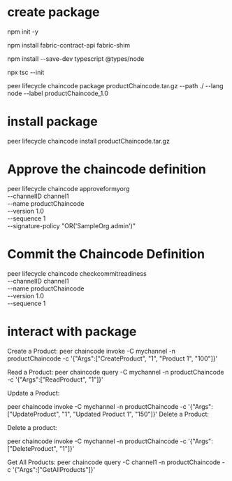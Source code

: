 # create package

npm init -y

npm install fabric-contract-api fabric-shim

npm install --save-dev typescript @types/node

npx tsc --init

peer lifecycle chaincode package productChaincode.tar.gz --path ./ --lang node --label productChaincode_1.0


# install package

peer lifecycle chaincode install productChaincode.tar.gz 


# Approve the chaincode definition

peer lifecycle chaincode approveformyorg \
    --channelID channel1 \
    --name productChaincode \
    --version 1.0 \
    --sequence 1 \
    --signature-policy "OR('SampleOrg.admin')"

# Commit the Chaincode Definition

peer lifecycle chaincode checkcommitreadiness \
    --channelID channel1 \
    --name productChaincode \
    --version 1.0 \
    --sequence 1

    
# interact with package

Create a Product:
peer chaincode invoke -C mychannel -n productChaincode -c '{"Args":["CreateProduct", "1", "Product 1", "100"]}'


Read a Product:
peer chaincode query -C mychannel -n productChaincode -c '{"Args":["ReadProduct", "1"]}'

Update a Product:

peer chaincode invoke -C mychannel -n productChaincode -c '{"Args":["UpdateProduct", "1", "Updated Product 1", "150"]}'
Delete a Product:

Delete a product:

peer chaincode invoke -C mychannel -n productChaincode -c '{"Args":["DeleteProduct", "1"]}'

Get All Products:
peer chaincode query -C channel1 -n productChaincode -c '{"Args":["GetAllProducts"]}'
